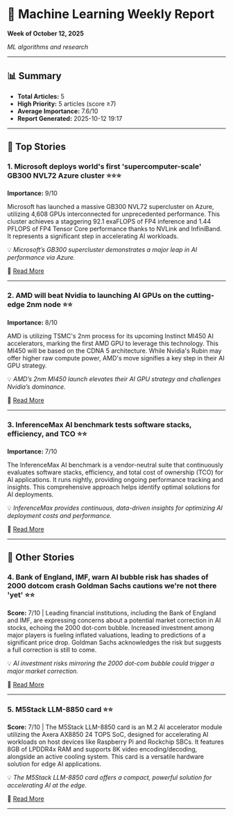 # 🧠 Machine Learning Weekly Report
**Week of October 12, 2025**

*ML algorithms and research*

---

## 📊 Summary
- **Total Articles:** 5
- **High Priority:** 5 articles (score ≥7)
- **Average Importance:** 7.6/10
- **Report Generated:** 2025-10-12 19:17

---

## 🌟 Top Stories

### 1. Microsoft deploys world's first 'supercomputer-scale' GB300 NVL72 Azure cluster ⭐⭐⭐

**Importance:** 9/10

Microsoft has launched a massive GB300 NVL72 supercluster on Azure, utilizing 4,608 GPUs interconnected for unprecedented performance. This cluster achieves a staggering 92.1 exaFLOPS of FP4 inference and 1.44 PFLOPS of FP4 Tensor Core performance thanks to NVLink and InfiniBand.  It represents a significant step in accelerating AI workloads.

💡 *Microsoft’s GB300 supercluster demonstrates a major leap in AI performance via Azure.*

🔗 [Read More](https://www.tomshardware.com/tech-industry/artificial-intelligence/microsoft-deploys-worlds-first-supercomputer-scale-gb300-nvl72-azure-cluster-4-608-gb300-gpus-linked-together-to-form-a-single-unified-accelerator-capable-of-1-44-pflops-of-inference)

---

### 2. AMD will beat Nvidia to launching AI GPUs on the cutting-edge 2nm node ⭐⭐

**Importance:** 8/10

AMD is utilizing TSMC's 2nm process for its upcoming Instinct MI450 AI accelerators, marking the first AMD GPU to leverage this technology. This MI450 will be based on the CDNA 5 architecture. While Nvidia's Rubin may offer higher raw compute power, AMD's move signifies a key step in their AI GPU strategy.

💡 *AMD’s 2nm MI450 launch elevates their AI GPU strategy and challenges Nvidia’s dominance.*

🔗 [Read More](https://www.tomshardware.com/tech-industry/artificial-intelligence/amd-could-beat-nvidia-to-launching-ai-gpus-on-the-cutting-edge-2nm-node-instinct-mi450-is-officially-the-first-amd-gpu-to-launch-with-tsmcs-finest-tech)

---

### 3. InferenceMax AI benchmark tests software stacks, efficiency, and TCO ⭐⭐

**Importance:** 7/10

The InferenceMax AI benchmark is a vendor-neutral suite that continuously evaluates software stacks, efficiency, and total cost of ownership (TCO) for AI applications. It runs nightly, providing ongoing performance tracking and insights. This comprehensive approach helps identify optimal solutions for AI deployments.

💡 *InferenceMax provides continuous, data-driven insights for optimizing AI deployment costs and performance.*

🔗 [Read More](https://www.tomshardware.com/tech-industry/inferencemax-ai-benchmark-tests-software-stacks-efficiency-and-tco-vendor-neutral-suite-runs-nightly-and-tracks-performance-changes-over-time)

---

## 📰 Other Stories

### 4. Bank of England, IMF, warn AI bubble risk has shades of 2000 dotcom crash   Goldman Sachs cautions we're not there 'yet' ⭐⭐

**Score:** 7/10 | Leading financial institutions, including the Bank of England and IMF, are expressing concerns about a potential market correction in AI stocks, echoing the 2000 dot-com bubble.  Increased investment among major players is fueling inflated valuations, leading to predictions of a significant price drop. Goldman Sachs acknowledges the risk but suggests a full correction is still to come.

💡 *AI investment risks mirroring the 2000 dot-com bubble could trigger a major market correction.*

🔗 [Read More](https://www.tomshardware.com/tech-industry/bank-of-england-imf-warn-ai-bubble-risk-has-shades-of-2000-dotcom-crash-goldman-sachs-cautions-were-not-there-yet)

---

### 5. M5Stack LLM-8850 card ⭐⭐

**Score:** 7/10 | The M5Stack LLM-8850 card is an M.2 AI accelerator module utilizing the Axera AX8850 24 TOPS SoC, designed for accelerating AI workloads on host devices like Raspberry Pi and Rockchip SBCs. It features 8GB of LPDDR4x RAM and supports 8K video encoding/decoding, alongside an active cooling system. This card is a versatile hardware solution for edge AI applications.

💡 *The M5Stack LLM-8850 card offers a compact, powerful solution for accelerating AI at the edge.*

🔗 [Read More](https://www.cnx-software.com/2025/10/03/m5stack-llm-8850-card-an-m-2-m-key-ai-accelerator-module-based-on-axera-ax8850-24-tops-soc/)

---

